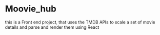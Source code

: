 # Moovie_hub
this is a Front end project, that uses the TMDB APIs to scale a set of movie details and parse and render them using React
